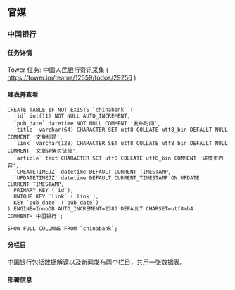 ## 官媒

### 中国银行 
#### 任务详情 
Tower 任务: 中国人民银行资讯采集 ( https://tower.im/teams/12559/todos/29256 )
#### 建表并查看 
```shell script
CREATE TABLE IF NOT EXISTS `chinabank` (
  `id` int(11) NOT NULL AUTO_INCREMENT,
  `pub_date` datetime NOT NULL COMMENT '发布时间',
  `title` varchar(64) CHARACTER SET utf8 COLLATE utf8_bin DEFAULT NULL COMMENT '文章标题',
  `link` varchar(128) CHARACTER SET utf8 COLLATE utf8_bin DEFAULT NULL COMMENT '文章详情页链接',
  `article` text CHARACTER SET utf8 COLLATE utf8_bin COMMENT '详情页内容',
  `CREATETIMEJZ` datetime DEFAULT CURRENT_TIMESTAMP,
  `UPDATETIMEJZ` datetime DEFAULT CURRENT_TIMESTAMP ON UPDATE CURRENT_TIMESTAMP,
  PRIMARY KEY (`id`),
  UNIQUE KEY `link` (`link`),
  KEY `pub_date` (`pub_date`)
) ENGINE=InnoDB AUTO_INCREMENT=2383 DEFAULT CHARSET=utf8mb4 COMMENT='中国银行'; 

SHOW FULL COLUMNS FROM `chinabank`;
```
#### 分栏目 
中国银行包括数据解读以及新闻发布两个栏目，共用一张数据表。 
#### 部署信息

